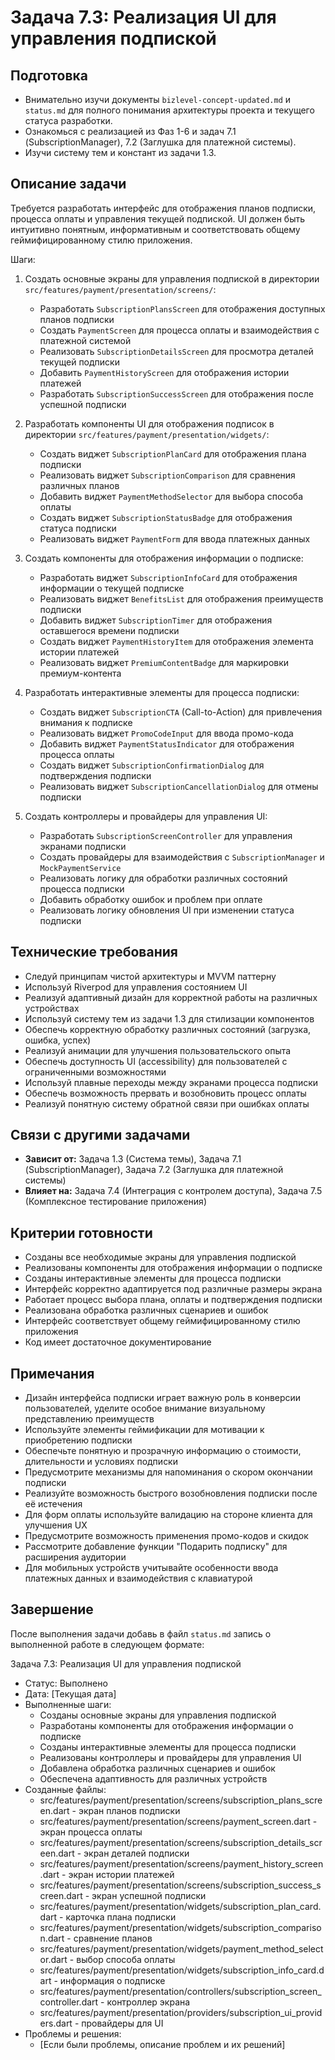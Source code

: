 # Задача 7.3: Реализация UI для управления подпиской

## Подготовка
- Внимательно изучи документы `bizlevel-concept-updated.md` и `status.md` для полного понимания архитектуры проекта и текущего статуса разработки.
- Ознакомься с реализацией из Фаз 1-6 и задач 7.1 (SubscriptionManager), 7.2 (Заглушка для платежной системы).
- Изучи систему тем и констант из задачи 1.3.

## Описание задачи
Требуется разработать интерфейс для отображения планов подписки, процесса оплаты и управления текущей подпиской. UI должен быть интуитивно понятным, информативным и соответствовать общему геймифицированному стилю приложения.

Шаги:
1. Создать основные экраны для управления подпиской в директории `src/features/payment/presentation/screens/`:
   - Разработать `SubscriptionPlansScreen` для отображения доступных планов подписки
   - Создать `PaymentScreen` для процесса оплаты и взаимодействия с платежной системой
   - Реализовать `SubscriptionDetailsScreen` для просмотра деталей текущей подписки
   - Добавить `PaymentHistoryScreen` для отображения истории платежей
   - Разработать `SubscriptionSuccessScreen` для отображения после успешной подписки

2. Разработать компоненты UI для отображения подписок в директории `src/features/payment/presentation/widgets/`:
   - Создать виджет `SubscriptionPlanCard` для отображения плана подписки
   - Реализовать виджет `SubscriptionComparison` для сравнения различных планов
   - Добавить виджет `PaymentMethodSelector` для выбора способа оплаты
   - Создать виджет `SubscriptionStatusBadge` для отображения статуса подписки
   - Реализовать виджет `PaymentForm` для ввода платежных данных

3. Создать компоненты для отображения информации о подписке:
   - Разработать виджет `SubscriptionInfoCard` для отображения информации о текущей подписке
   - Реализовать виджет `BenefitsList` для отображения преимуществ подписки
   - Добавить виджет `SubscriptionTimer` для отображения оставшегося времени подписки
   - Создать виджет `PaymentHistoryItem` для отображения элемента истории платежей
   - Реализовать виджет `PremiumContentBadge` для маркировки премиум-контента

4. Разработать интерактивные элементы для процесса подписки:
   - Создать виджет `SubscriptionCTA` (Call-to-Action) для привлечения внимания к подписке
   - Реализовать виджет `PromoCodeInput` для ввода промо-кода
   - Добавить виджет `PaymentStatusIndicator` для отображения процесса оплаты
   - Создать виджет `SubscriptionConfirmationDialog` для подтверждения подписки
   - Реализовать виджет `SubscriptionCancellationDialog` для отмены подписки

5. Создать контроллеры и провайдеры для управления UI:
   - Разработать `SubscriptionScreenController` для управления экранами подписки
   - Создать провайдеры для взаимодействия с `SubscriptionManager` и `MockPaymentService`
   - Реализовать логику для обработки различных состояний процесса подписки
   - Добавить обработку ошибок и проблем при оплате
   - Реализовать логику обновления UI при изменении статуса подписки

## Технические требования
- Следуй принципам чистой архитектуры и MVVM паттерну
- Используй Riverpod для управления состоянием UI
- Реализуй адаптивный дизайн для корректной работы на различных устройствах
- Используй систему тем из задачи 1.3 для стилизации компонентов
- Обеспечь корректную обработку различных состояний (загрузка, ошибка, успех)
- Реализуй анимации для улучшения пользовательского опыта
- Обеспечь доступность UI (accessibility) для пользователей с ограниченными возможностями
- Используй плавные переходы между экранами процесса подписки
- Обеспечь возможность прервать и возобновить процесс оплаты
- Реализуй понятную систему обратной связи при ошибках оплаты

## Связи с другими задачами
- **Зависит от:** Задача 1.3 (Система темы), Задача 7.1 (SubscriptionManager), Задача 7.2 (Заглушка для платежной системы)
- **Влияет на:** Задача 7.4 (Интеграция с контролем доступа), Задача 7.5 (Комплексное тестирование приложения)

## Критерии готовности
- Созданы все необходимые экраны для управления подпиской
- Реализованы компоненты для отображения информации о подписке
- Созданы интерактивные элементы для процесса подписки
- Интерфейс корректно адаптируется под различные размеры экрана
- Работает процесс выбора плана, оплаты и подтверждения подписки
- Реализована обработка различных сценариев и ошибок
- Интерфейс соответствует общему геймифицированному стилю приложения
- Код имеет достаточное документирование

## Примечания
- Дизайн интерфейса подписки играет важную роль в конверсии пользователей, уделите особое внимание визуальному представлению преимуществ
- Используйте элементы геймификации для мотивации к приобретению подписки
- Обеспечьте понятную и прозрачную информацию о стоимости, длительности и условиях подписки
- Предусмотрите механизмы для напоминания о скором окончании подписки
- Реализуйте возможность быстрого возобновления подписки после её истечения
- Для форм оплаты используйте валидацию на стороне клиента для улучшения UX
- Предусмотрите возможность применения промо-кодов и скидок
- Рассмотрите добавление функции "Подарить подписку" для расширения аудитории
- Для мобильных устройств учитывайте особенности ввода платежных данных и взаимодействия с клавиатурой

## Завершение
После выполнения задачи добавь в файл `status.md` запись о выполненной работе в следующем формате:

Задача 7.3: Реализация UI для управления подпиской
* Статус: Выполнено
* Дата: [Текущая дата]
* Выполненные шаги:
    * Созданы основные экраны для управления подпиской
    * Разработаны компоненты для отображения информации о подписке
    * Созданы интерактивные элементы для процесса подписки
    * Реализованы контроллеры и провайдеры для управления UI
    * Добавлена обработка различных сценариев и ошибок
    * Обеспечена адаптивность для различных устройств
* Созданные файлы:
    * src/features/payment/presentation/screens/subscription_plans_screen.dart - экран планов подписки
    * src/features/payment/presentation/screens/payment_screen.dart - экран процесса оплаты
    * src/features/payment/presentation/screens/subscription_details_screen.dart - экран деталей подписки
    * src/features/payment/presentation/screens/payment_history_screen.dart - экран истории платежей
    * src/features/payment/presentation/screens/subscription_success_screen.dart - экран успешной подписки
    * src/features/payment/presentation/widgets/subscription_plan_card.dart - карточка плана подписки
    * src/features/payment/presentation/widgets/subscription_comparison.dart - сравнение планов
    * src/features/payment/presentation/widgets/payment_method_selector.dart - выбор способа оплаты
    * src/features/payment/presentation/widgets/subscription_info_card.dart - информация о подписке
    * src/features/payment/presentation/controllers/subscription_screen_controller.dart - контроллер экрана
    * src/features/payment/presentation/providers/subscription_ui_providers.dart - провайдеры для UI
* Проблемы и решения:
    * [Если были проблемы, описание проблем и их решений]